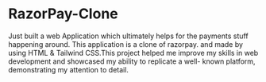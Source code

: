 # RazorPay-Clone
  Just built a web Application which ultimately helps for the payments stuff happening around. This application is a clone of razorpay. and made by using HTML & Tailwind CSS.This project helped me improve my skills in web development and showcased my ability to replicate a well- known platform, demonstrating my attention to detail.

